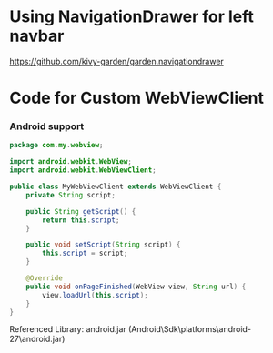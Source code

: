 # Using NavigationDrawer for left navbar
https://github.com/kivy-garden/garden.navigationdrawer

# Code for Custom WebViewClient 
### Android support

```Java
package com.my.webview;

import android.webkit.WebView;
import android.webkit.WebViewClient;

public class MyWebViewClient extends WebViewClient {
    private String script;

    public String getScript() {
        return this.script;
    }

    public void setScript(String script) {
        this.script = script;
    }

    @Override
    public void onPageFinished(WebView view, String url) {
        view.loadUrl(this.script);
    }
}
```
Referenced Library: android.jar (Android\Sdk\platforms\android-27\android.jar)
